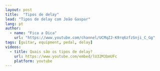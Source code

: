 ```yaml
---
layout: post
title:  "Tipos de delay"
lead: "Tipos de delay com João Gaspar"
lang: pt
author:
  - name: "Fica a Dica"
    url: "https://www.youtube.com/channel/UCMqZJ-K9rq6zfzSnji_C_Gg"
tags: [guitar, equipment, pedal, delay]
videos:
  - title: Quais são os tipos de delay?
    url: https://www.youtube.com/embed/lU32M3bmUFc
    platform: youtube
---
```

